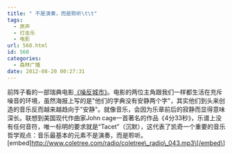 ```yaml
---
title: " 不是演奏，而是聆听\t\t"
tags:
  - 原声
  - 打击乐
  - 电影
url: 560.html
id: 560
categories:
  - 森林广播
date: 2012-08-20 00:27:31
---
```


前阵子看的一部瑞典电影[《噪反城市》](http://movie.douban.com/subject/3212318/ "噪反城市 Sound of Noise")。电影的两位主角跟我们一样都生活在充斥噪音的环境，虽然海报上写的是"他们的字典没有安静两个字"，其实他们到头来创造的音乐反而越来越趋向于"安静"。就像音乐，会因为乐章前后的寂静而显得意味深长。联想到美国现代作曲家John cage一首著名的作品《4分33秒》，乐谱上没有任何音符，唯一标明的要求就是“Tacet”（沉默），这代表了凯奇一个重要的音乐哲学观点：音乐最基本的元素不是演奏，而是聆听。   \[embed\]http://www.coletree.com/radio/coletree\_radio\_043.mp3\[/embed\]
